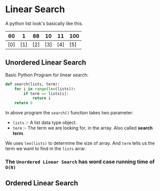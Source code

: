 # Linear Search

A python list look's basically like this.

| 60 | 1 | 88 | 10 | 11 | 100 |
|---|---|---|---|---|---|
|[0] | [1] | [2] | [3] | [4] | [5] |


## Unordered Linear Search

Basic Python Program for linear search:

```python
def search(lists, term):
    for i in range(len(lists)):
        if term == lists[i]:
            return i
    return 0
```

In above program the `search()` function takes two parameter:
- `lists` :- A list data type object.
- `term` :- The term we are looking for, in the array. Also called **search term**.

We uses `len(lists)` to determine the size of array. And `term` tells us the term we want to find in the `lists` arrar.

### The **`Unordered Linear Search`** has word case running time of **`O(N)`**

## Ordered Linear Search

